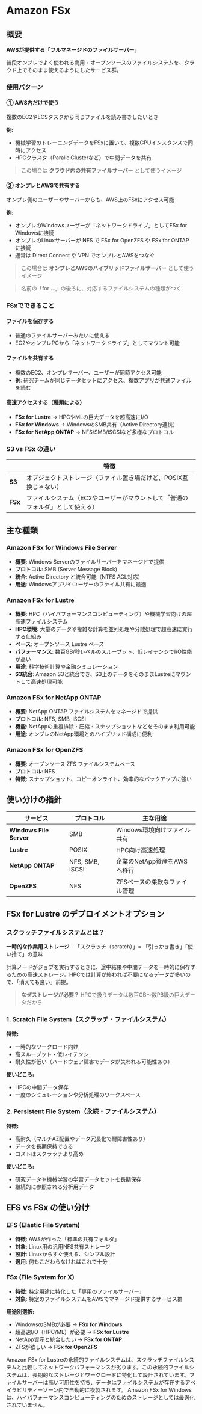 # Amazon FSx

## 概要

**AWSが提供する「フルマネージドのファイルサーバー」**

普段オンプレでよく使われる商用・オープンソースのファイルシステムを、クラウド上でそのまま使えるようにしたサービス群。

### 使用パターン

#### ① AWS内だけで使う

複数のEC2やECSタスクから同じファイルを読み書きしたいとき

**例:**
- 機械学習のトレーニングデータをFSxに置いて、複数GPUインスタンスで同時にアクセス
- HPCクラスタ（ParallelClusterなど）で中間データを共有

> この場合は **クラウド内の共有ファイルサーバー** として使うイメージ

#### ② オンプレとAWSで共有する

オンプレ側のユーザーやサーバーからも、AWS上のFSxにアクセス可能

**例:**
- オンプレのWindowsユーザーが「ネットワークドライブ」としてFSx for Windowsに接続
- オンプレのLinuxサーバーが NFS で FSx for OpenZFS や FSx for ONTAP に接続
- 通常は Direct Connect や VPN でオンプレとAWSをつなぐ

> この場合は **オンプレとAWSのハイブリッドファイルサーバー** として使うイメージ

> 名前の「for …」の後ろに、対応するファイルシステムの種類がつく

### FSxでできること

#### ファイルを保存する
- 普通のファイルサーバーみたいに使える
- EC2やオンプレPCから「ネットワークドライブ」としてマウント可能

#### ファイルを共有する
- 複数のEC2、オンプレサーバー、ユーザーが同時アクセス可能
- **例**: 研究チームが同じデータセットにアクセス、複数アプリが共通ファイルを読む

#### 高速アクセスする（種類による）
- **FSx for Lustre** → HPCやMLの巨大データを超高速にI/O
- **FSx for Windows** → WindowsのSMB共有（Active Directory連携）
- **FSx for NetApp ONTAP** → NFS/SMB/iSCSIなど多様なプロトコル

### S3 vs FSx の違い

| | 特徴 |
|---|---|
| **S3** | オブジェクトストレージ（ファイル置き場だけど、POSIX互換じゃない） |
| **FSx** | ファイルシステム（EC2やユーザーがマウントして「普通のフォルダ」として使える） |

## 主な種類

### Amazon FSx for Windows File Server

- **概要**: Windows Serverのファイルサーバーをマネージドで提供
- **プロトコル**: SMB (Server Message Block)
- **統合**: Active Directory と統合可能（NTFS ACL対応）
- **用途**: Windowsアプリやユーザーのファイル共有に最適

### Amazon FSx for Lustre

- **概要**: HPC（ハイパフォーマンスコンピューティング）や機械学習向けの超高速ファイルシステム
- **HPC環境**: 大量のデータや複雑な計算を並列処理や分散処理で超高速に実行する仕組み
- **ベース**: オープンソース Lustre ベース
- **パフォーマンス**: 数百GB/秒レベルのスループット、低レイテンシでI/O性能が高い
- **用途**: 科学技術計算や金融シミュレーション
- **S3統合**: Amazon S3と統合でき、S3上のデータをそのままLustreにマウントして高速処理可能

### Amazon FSx for NetApp ONTAP

- **概要**: NetApp ONTAP ファイルシステムをマネージドで提供
- **プロトコル**: NFS, SMB, iSCSI
- **機能**: NetAppの重複排除・圧縮・スナップショットなどをそのまま利用可能
- **用途**: オンプレのNetApp環境とのハイブリッド構成に便利

### Amazon FSx for OpenZFS

- **概要**: オープンソース ZFS ファイルシステムベース
- **プロトコル**: NFS
- **特徴**: スナップショット、コピーオンライト、効率的なバックアップに強い

## 使い分けの指針

| サービス | プロトコル | 主な用途 |
|---------|-----------|----------|
| **Windows File Server** | SMB | Windows環境向けファイル共有 |
| **Lustre** | POSIX | HPC向け高速処理 |
| **NetApp ONTAP** | NFS, SMB, iSCSI | 企業のNetApp資産をAWSへ移行 |
| **OpenZFS** | NFS | ZFSベースの柔軟なファイル管理 |

## FSx for Lustre のデプロイメントオプション

### スクラッチファイルシステムとは？

**一時的な作業用ストレージ** - 「スクラッチ（scratch）」= 「引っかき書き」「使い捨て」の意味

計算ノードがジョブを実行するときに、途中結果や中間データを一時的に保存するための高速ストレージ。HPCでは計算が終われば不要になるデータが多いので、「消えても良い」前提。

> **なぜストレージが必要？** HPCで扱うデータは数百GB〜数PB級の巨大データだから

### 1. Scratch File System（スクラッチ・ファイルシステム）

**特徴:**
- 一時的なワークロード向け
- 高スループット・低レイテンシ
- 耐久性が低い（ハードウェア障害でデータが失われる可能性あり）

**使いどころ:**
- HPCの中間データ保存
- 一度のシミュレーションや分析処理のワークスペース

### 2. Persistent File System（永続・ファイルシステム）

**特徴:**
- 高耐久（マルチAZ配置やデータ冗長化で耐障害性あり）
- データを長期保持できる
- コストはスクラッチより高め

**使いどころ:**
- 研究データや機械学習の学習データセットを長期保存
- 継続的に参照される分析用データ

## EFS vs FSx の使い分け

### EFS (Elastic File System)
- **特徴**: AWSが作った「標準の共有フォルダ」
- **対象**: Linux用の汎用NFS共有ストレージ
- **設計**: Linuxからすぐ使える、シンプル設計
- **適用**: 何もこだわらなければこれで十分

### FSx (File System for X)
- **特徴**: 特定用途に特化した「専用のファイルサーバー」
- **対象**: 特定のファイルシステムをAWSでマネージド提供するサービス群

**用途別選択:**
- WindowsのSMBが必要 → **FSx for Windows**
- 超高速I/O（HPC/ML）が必要 → **FSx for Lustre**  
- NetApp資産と統合したい → **FSx for ONTAP**
- ZFSが欲しい → **FSx for OpenZFS**

Amazon FSx for Lustreの永続的ファイルシステムは、スクラッチファイルシステムと比較してネットワークパフォーマンスが劣ります。この永続的ファイルシステムは、長期的なストレージとワークロードに特化して設計されています。ファイルサーバーは高い可用性を持ち、データはファイルシステムが存在するアベイラビリティーゾーン内で自動的に複製されます。
Amazon FSx for Windowsは、ハイパフォーマンスコンピューティングのためのストレージとしては最適化されていません。